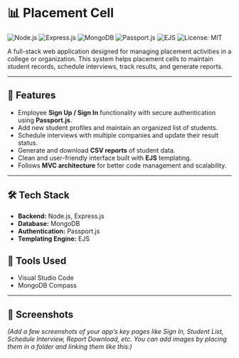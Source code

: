 # 📊 Placement Cell

![Node.js](https://img.shields.io/badge/Node.js-339933?style=for-the-badge&logo=nodedotjs&logoColor=white)
![Express.js](https://img.shields.io/badge/Express.js-000000?style=for-the-badge&logo=express&logoColor=white)
![MongoDB](https://img.shields.io/badge/MongoDB-47A248?style=for-the-badge&logo=mongodb&logoColor=white)
![Passport.js](https://img.shields.io/badge/Passport.js-34D058?style=for-the-badge&logo=passport&logoColor=white)
![EJS](https://img.shields.io/badge/EJS-FFB13B?style=for-the-badge&logoColor=white)
![License: MIT](https://img.shields.io/badge/License-MIT-yellow.svg?style=for-the-badge)


A full-stack web application designed for managing placement activities in a college or organization. This system helps placement cells to maintain student records, schedule interviews, track results, and generate reports.

---

## 📌 Features

- Employee **Sign Up / Sign In** functionality with secure authentication using **Passport.js**.
- Add new student profiles and maintain an organized list of students.
- Schedule interviews with multiple companies and update their result status.
- Generate and download **CSV reports** of student data.
- Clean and user-friendly interface built with **EJS** templating.
- Follows **MVC architecture** for better code management and scalability.

---

## 🛠️ Tech Stack

- **Backend:** Node.js, Express.js  
- **Database:** MongoDB  
- **Authentication:** Passport.js  
- **Templating Engine:** EJS  

## 🧰 Tools Used

- Visual Studio Code  
- MongoDB Compass  

---

## 📸 Screenshots

*(Add a few screenshots of your app’s key pages like Sign In, Student List, Schedule Interview, Report Download, etc. You can add images by placing them in a folder and linking them like this:)*

